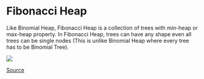 # Fibonacci Heap

Like Binomial Heap, Fibonacci Heap is a collection of trees with min-heap or max-heap property. In Fibonacci Heap, trees can have any shape even all trees can be single nodes (This is unlike Binomial Heap where every tree has to be Binomial Tree).

<img src="https://media.geeksforgeeks.org/wp-content/uploads/Fibonacci-Heap.png"/>

<a href="https://www.geeksforgeeks.org/fibonacci-heap-set-1-introduction/">Source</a>
